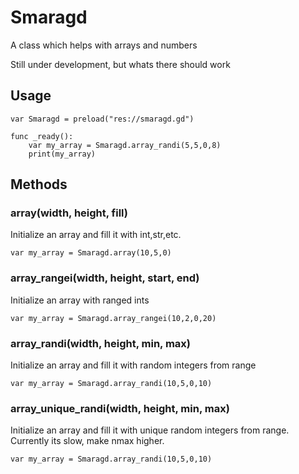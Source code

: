 # Smaragd
A class which helps with arrays and numbers

Still under development, but whats there should work

## Usage
```gdscript
var Smaragd = preload("res://smaragd.gd")

func _ready():
	var my_array = Smaragd.array_randi(5,5,0,8)
	print(my_array)
```

## Methods
### array(width, height, fill)
Initialize an array and fill it with int,str,etc. 
```gdscript
var my_array = Smaragd.array(10,5,0)
```
### array_rangei(width, height, start, end)
Initialize an array with ranged ints
```gdscript
var my_array = Smaragd.array_rangei(10,2,0,20)
```

### array_randi(width, height, min, max)
Initialize an array and fill it with random integers from range
```gdscript
var my_array = Smaragd.array_randi(10,5,0,10)
```

### array_unique_randi(width, height, min, max)
Initialize an array and fill it with unique random integers from range. Currently its slow, make nmax higher.
```gdscript
var my_array = Smaragd.array_randi(10,5,0,10)
```
